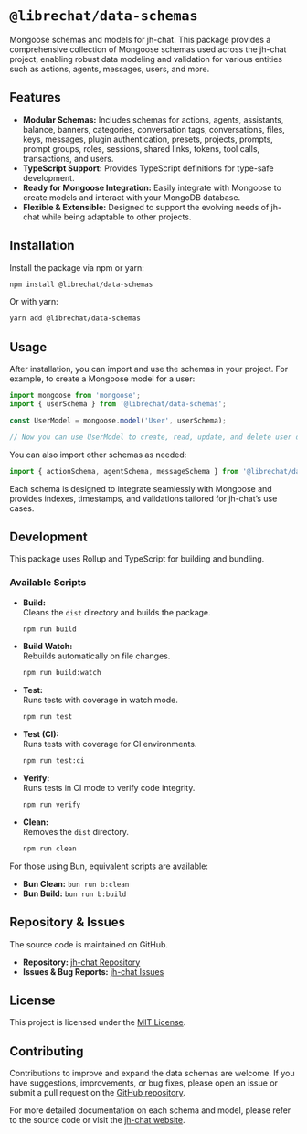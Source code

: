 # `@librechat/data-schemas`

Mongoose schemas and models for jh-chat. This package provides a comprehensive collection of Mongoose schemas used across the jh-chat project, enabling robust data modeling and validation for various entities such as actions, agents, messages, users, and more.


## Features

- **Modular Schemas:** Includes schemas for actions, agents, assistants, balance, banners, categories, conversation tags, conversations, files, keys, messages, plugin authentication, presets, projects, prompts, prompt groups, roles, sessions, shared links, tokens, tool calls, transactions, and users.
- **TypeScript Support:** Provides TypeScript definitions for type-safe development.
- **Ready for Mongoose Integration:** Easily integrate with Mongoose to create models and interact with your MongoDB database.
- **Flexible & Extensible:** Designed to support the evolving needs of jh-chat while being adaptable to other projects.


## Installation

Install the package via npm or yarn:

```bash
npm install @librechat/data-schemas
```

Or with yarn:

```bash
yarn add @librechat/data-schemas
```


## Usage

After installation, you can import and use the schemas in your project. For example, to create a Mongoose model for a user:

```js
import mongoose from 'mongoose';
import { userSchema } from '@librechat/data-schemas';

const UserModel = mongoose.model('User', userSchema);

// Now you can use UserModel to create, read, update, and delete user documents.
```

You can also import other schemas as needed:

```js
import { actionSchema, agentSchema, messageSchema } from '@librechat/data-schemas';
```

Each schema is designed to integrate seamlessly with Mongoose and provides indexes, timestamps, and validations tailored for jh-chat’s use cases.


## Development

This package uses Rollup and TypeScript for building and bundling.

### Available Scripts

- **Build:**  
  Cleans the `dist` directory and builds the package.
  ```bash
  npm run build
  ```

- **Build Watch:**  
  Rebuilds automatically on file changes.
  ```bash
  npm run build:watch
  ```

- **Test:**  
  Runs tests with coverage in watch mode.
  ```bash
  npm run test
  ```

- **Test (CI):**  
  Runs tests with coverage for CI environments.
  ```bash
  npm run test:ci
  ```

- **Verify:**  
  Runs tests in CI mode to verify code integrity.
  ```bash
  npm run verify
  ```

- **Clean:**  
  Removes the `dist` directory.
  ```bash
  npm run clean
  ```

For those using Bun, equivalent scripts are available:
- **Bun Clean:** `bun run b:clean`
- **Bun Build:** `bun run b:build`


## Repository & Issues

The source code is maintained on GitHub.
- **Repository:** [jh-chat Repository](https://github.com/danny-avila/jh-chat.git)
- **Issues & Bug Reports:** [jh-chat Issues](https://github.com/danny-avila/jh-chat/issues)


## License

This project is licensed under the [MIT License](LICENSE).


## Contributing

Contributions to improve and expand the data schemas are welcome. If you have suggestions, improvements, or bug fixes, please open an issue or submit a pull request on the [GitHub repository](https://github.com/danny-avila/jh-chat/issues).

For more detailed documentation on each schema and model, please refer to the source code or visit the [jh-chat website](https://librechat.ai).
